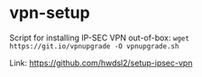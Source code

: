 # vpn-setup

Script for installing IP-SEC VPN out-of-box:
```wget https://git.io/vpnupgrade -O vpnupgrade.sh```

Link: https://github.com/hwdsl2/setup-ipsec-vpn
